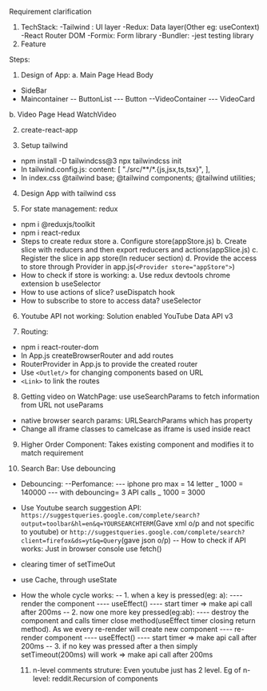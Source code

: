Requirement clarification

1. TechStack:
   -Tailwind : UI layer
   -Redux: Data layer(Other eg: useContext)
   -React Router DOM
   -Formix: Form library
   -Bundler:
   -jest testing library
2. Feature

Steps:

1. Design of App:
   a. Main Page
   Head
   Body

- SideBar
- Maincontainer
  -- ButtonList
  --- Button
  --VideoContainer
  --- VideoCard

b. Video Page
Head
WatchVideo

2. create-react-app

3. Setup tailwind

- npm install -D tailwindcss@3
  npx tailwindcss init
- In tailwind.config.js:
  content: [
  "./src/**/*.{js,jsx,ts,tsx}",
  ],
- In index.css
  @tailwind base;
  @tailwind components;
  @tailwind utilities;

4. Design App with tailwind css

5. For state management: redux

- npm i @reduxjs/toolkit
- npm i react-redux
- Steps to create redux store
  a. Configure store(appStore.js)
  b. Create slice with reducers and then export reducers and actions(appSlice.js)
  c. Register the slice in app store(In reducer section)
  d. Provide the access to store through Provider in app.js(`<Provider store="appStore">`)
- How to check if store is working:
  a. Use redux devtools chrome extension
  b useSelector
- How to use actions of slice? useDispatch hook
- How to subscribe to store to access data? useSelector

6. Youtube API not working: Solution enabled YouTube Data API v3

7. Routing:

- npm i react-router-dom
- In App.js createBrowserRouter and add routes
- RouterProvider in App.js to provide the created router
- Use `<Outlet/>` for changing components based on URL
- `<Link>` to link the routes

8. Getting video on WatchPage: use useSearchParams to fetch information from URL not useParams

- native browser search params: URLSearchParams which has property
- Change all iframe classes to camelcase as iframe is used inside react

9. Higher Order Component: Takes existing component and modifies it to match requirement

10. Search Bar: Use debouncing

- Debouncing:
  --Perfomance:
  --- iphone pro max = 14 letter _ 1000 = 140000
  --- with debouncing= 3 API calls _ 1000 = 3000
- Use Youtube search suggestion API: `https://suggestqueries.google.com/complete/search?output=toolbar&hl=en&q=YOURSEARCHTERM`(Gave xml o/p and not specific to youtube) or `http://suggestqueries.google.com/complete/search?client=firefox&ds=yt&q=Query`(gave json o/p)
  -- How to check if API works: Just in browser console use fetch()
- clearing timer of setTimeOut
- use Cache, through useState
- How the whole cycle works:
  -- 1. when a key is pressed(eg: a):
  ---- render the component
  ---- useEffect()
  ---- start timer => make api call after 200ms
  -- 2. now one more key pressed(eg:ab):
  ---- destroy the component and calls timer close method(useEffect timer closing return method). As we every re-render will create new component
  ---- re-render component
  ---- useEffect()
  ---- start timer => make api call after 200ms
  -- 3. if no key was pressed after a then simply setTimeout(200ms) will work => make api call after 200ms

  11. n-level comments struture: Even youtube just has 2 level. Eg of n-level: reddit.Recursion of components
